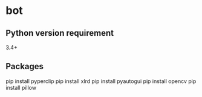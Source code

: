 # bot

## Python version requirement
3.4+

## Packages
pip install pyperclip
pip install xlrd
pip install pyautogui
pip install opencv
pip install pillow

